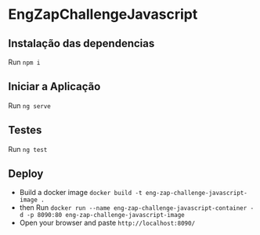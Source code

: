 # EngZapChallengeJavascript

## Instalação das dependencias
Run `npm i` 

## Iniciar a Aplicação
Run `ng serve` 

## Testes
Run `ng test` 

## Deploy
* Build a docker image `docker build -t eng-zap-challenge-javascript-image .` 
* then Run `docker run --name eng-zap-challenge-javascript-container -d -p 8090:80 eng-zap-challenge-javascript-image` 
* Open your browser and paste `http://localhost:8090/`